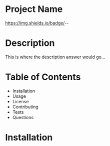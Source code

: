 # Project Name

https://img.shields.io/badge/<LABEL>-<MESSAGE>-<COLOR>

# Description

This is where the description answer would go...

# Table of Contents

- Installation
- Usage
- License
- Contributing
- Tests
- Questions

# Installation 




